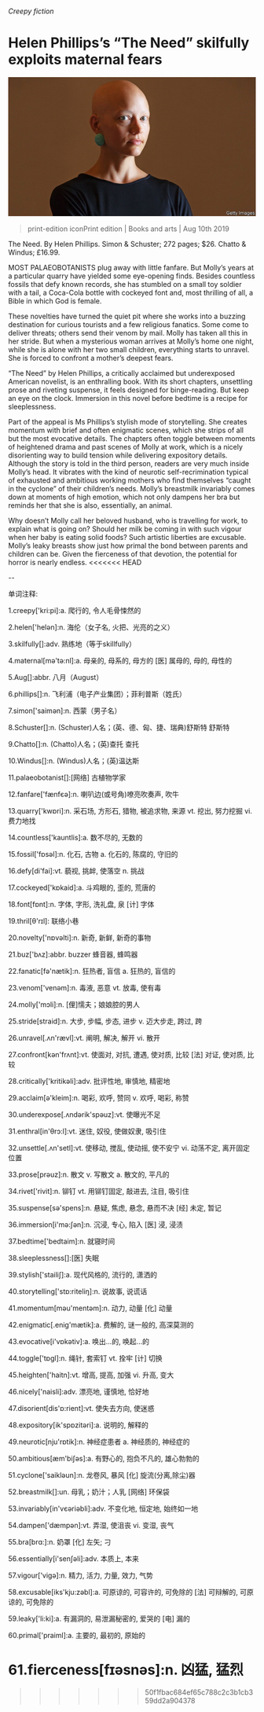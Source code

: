 ###### Creepy fiction

# Helen Phillips’s “The Need” skilfully exploits maternal fears 

![image](images/20190810_BKP007_0.jpg) 

> print-edition iconPrint edition | Books and arts | Aug 10th 2019 

The Need. By Helen Phillips. Simon & Schuster; 272 pages; $26. Chatto & Windus; £16.99. 

MOST PALAEOBOTANISTS plug away with little fanfare. But Molly’s years at a particular quarry have yielded some eye-opening finds. Besides countless fossils that defy known records, she has stumbled on a small toy soldier with a tail, a Coca-Cola bottle with cockeyed font and, most thrilling of all, a Bible in which God is female. 

These novelties have turned the quiet pit where she works into a buzzing destination for curious tourists and a few religious fanatics. Some come to deliver threats; others send their venom by mail. Molly has taken all this in her stride. But when a mysterious woman arrives at Molly’s home one night, while she is alone with her two small children, everything starts to unravel. She is forced to confront a mother’s deepest fears. 

“The Need” by Helen Phillips, a critically acclaimed but underexposed American novelist, is an enthralling book. With its short chapters, unsettling prose and riveting suspense, it feels designed for binge-reading. But keep an eye on the clock. Immersion in this novel before bedtime is a recipe for sleeplessness. 

Part of the appeal is Ms Phillips’s stylish mode of storytelling. She creates momentum with brief and often enigmatic scenes, which she strips of all but the most evocative details. The chapters often toggle between moments of heightened drama and past scenes of Molly at work, which is a nicely disorienting way to build tension while delivering expository details. Although the story is told in the third person, readers are very much inside Molly’s head. It vibrates with the kind of neurotic self-recrimination typical of exhausted and ambitious working mothers who find themselves “caught in the cyclone” of their children’s needs. Molly’s breastmilk invariably comes down at moments of high emotion, which not only dampens her bra but reminds her that she is also, essentially, an animal. 

Why doesn’t Molly call her beloved husband, who is travelling for work, to explain what is going on? Should her milk be coming in with such vigour when her baby is eating solid foods? Such artistic liberties are excusable. Molly’s leaky breasts show just how primal the bond between parents and children can be. Given the fierceness of that devotion, the potential for horror is nearly endless. 
<<<<<<< HEAD

-- 

 单词注释:

1.creepy['kri:pi]:a. 爬行的, 令人毛骨悚然的 

2.helen['helәn]:n. 海伦（女子名, 火把、光亮的之义） 

3.skilfully[]:adv. 熟练地（等于skillfully） 

4.maternal[mә'tә:nl]:a. 母亲的, 母系的, 母方的 [医] 属母的, 母的, 母性的 

5.Aug[]:abbr. 八月（August） 

6.phillips[]:n. 飞利浦（电子产业集团）；菲利普斯（姓氏） 

7.simon['saimәn]:n. 西蒙（男子名） 

8.Schuster[]:n. (Schuster)人名；(英、德、匈、捷、瑞典)舒斯特 舒斯特 

9.Chatto[]:n. (Chatto)人名；(英)查托 查托 

10.Windus[]:n. (Windus)人名；(英)温达斯 

11.palaeobotanist[]:[网络] 古植物学家 

12.fanfare['fænfєә]:n. 喇叭边(或号角)嘹亮吹奏声, 吹牛 

13.quarry['kwɒri]:n. 采石场, 方形石, 猎物, 被追求物, 来源 vt. 挖出, 努力挖掘 vi. 费力地找 

14.countless['kauntlis]:a. 数不尽的, 无数的 

15.fossil['fɒsәl]:n. 化石, 古物 a. 化石的, 陈腐的, 守旧的 

16.defy[di'fai]:vt. 藐视, 挑衅, 使落空 n. 挑战 

17.cockeyed['kɒkaid]:a. 斗鸡眼的, 歪的, 荒唐的 

18.font[fɒnt]:n. 字体, 字形, 洗礼盘, 泉 [计] 字体 

19.thril[θ'rɪl]: 联络小巷 

20.novelty['nɒvәlti]:n. 新奇, 新鲜, 新奇的事物 

21.buz['bʌz]:abbr. buzzer 蜂音器, 蜂鸣器 

22.fanatic[fә'nætik]:n. 狂热者, 盲信 a. 狂热的, 盲信的 

23.venom['venәm]:n. 毒液, 恶意 vt. 放毒, 使有毒 

24.molly['mɔli]:n. [俚]懦夫；娘娘腔的男人 

25.stride[straid]:n. 大步, 步幅, 步态, 进步 v. 迈大步走, 跨过, 跨 

26.unravel[.ʌn'rævl]:vt. 阐明, 解决, 解开 vi. 散开 

27.confront[kәn'frʌnt]:vt. 使面对, 对抗, 遭遇, 使对质, 比较 [法] 对证, 使对质, 比较 

28.critically['kritikәli]:adv. 批评性地, 审慎地, 精密地 

29.acclaim[ә'kleim]:n. 喝彩, 欢呼, 赞同 v. 欢呼, 喝彩, 称赞 

30.underexpose[.ʌndәrik'spәuz]:vt. 使曝光不足 

31.enthral[in'θrɔ:l]:vt. 迷住, 奴役, 使做奴隶, 吸引住 

32.unsettle[.ʌn'setl]:vt. 使移动, 搅乱, 使动摇, 使不安宁 vi. 动荡不定, 离开固定位置 

33.prose[prәuz]:n. 散文 v. 写散文 a. 散文的, 平凡的 

34.rivet['rivit]:n. 铆钉 vt. 用铆钉固定, 敲进去, 注目, 吸引住 

35.suspense[sә'spens]:n. 悬疑, 焦虑, 悬念, 悬而不决 [经] 未定, 暂记 

36.immersion[i'mә:ʃәn]:n. 沉浸, 专心, 陷入 [医] 浸, 浸渍 

37.bedtime['bedtaim]:n. 就寝时间 

38.sleeplessness[]:[医] 失眠 

39.stylish['stailiʃ]:a. 现代风格的, 流行的, 潇洒的 

40.storytelling['stɒ:riteliŋ]:n. 说故事, 说谎话 

41.momentum[mәu'mentәm]:n. 动力, 动量 [化] 动量 

42.enigmatic[.enig'mætik]:a. 费解的, 谜一般的, 高深莫测的 

43.evocative[i'vɒkәtiv]:a. 唤出...的, 唤起...的 

44.toggle['tɒgl]:n. 绳针, 套索钉 vt. 拴牢 [计] 切换 

45.heighten['haitn]:vt. 增高, 提高, 加强 vi. 升高, 变大 

46.nicely['naisli]:adv. 漂亮地, 谨慎地, 恰好地 

47.disorient[dis'ɒ:rient]:vt. 使失去方向, 使迷惑 

48.expository[ik'spɒzitәri]:a. 说明的, 解释的 

49.neurotic[nju'rɒtik]:n. 神经症患者 a. 神经质的, 神经症的 

50.ambitious[æm'biʃәs]:a. 有野心的, 抱负不凡的, 雄心勃勃的 

51.cyclone['saiklәun]:n. 龙卷风, 暴风 [化] 旋流(分离,除尘)器 

52.breastmilk[]:un. 母乳；奶汁；人乳 [网络] 环保袋 

53.invariably[in'vєәriәbli]:adv. 不变化地, 恒定地, 始终如一地 

54.dampen['dæmpәn]:vt. 弄湿, 使沮丧 vi. 变湿, 丧气 

55.bra[brɑ:]:n. 奶罩 [化] 左矢; 刁 

56.essentially[i'senʃәli]:adv. 本质上, 本来 

57.vigour['vigә]:n. 精力, 活力, 力量, 效力, 气势 

58.excusable[iks'kju:zәbl]:a. 可原谅的, 可容许的, 可免除的 [法] 可辩解的, 可原谅的, 可免除的 

59.leaky['li:ki]:a. 有漏洞的, 易泄漏秘密的, 爱哭的 [电] 漏的 

60.primal['praiml]:a. 主要的, 最初的, 原始的 

61.fierceness[fɪəsnəs]:n. 凶猛, 猛烈 
=======
>>>>>>> 50f1fbac684ef65c788c2c3b1cb359dd2a904378

